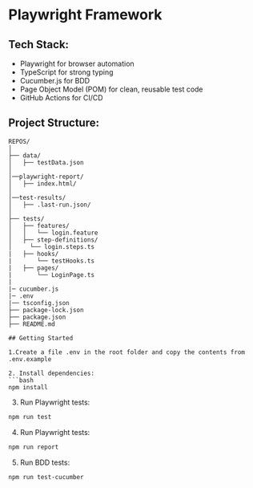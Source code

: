 # Playwright Framework

## Tech Stack:
- Playwright for browser automation
- TypeScript for strong typing
- Cucumber.js for BDD
- Page Object Model (POM) for clean, reusable test code
- GitHub Actions for CI/CD

## Project Structure:
```
REPOS/
│
├── data/                          
│   ├── testData.json  
│ 
│──playwright-report/                          
│   ├── index.html/  
│ 
│──test-results/                          
│   ├── .last-run.json/  
│
├── tests/                          
│   ├── features/                   
│   │   └── login.feature
│   ├── step-definitions/                      
│     └── login.steps.ts
|   ├── hooks/
|       └── testHooks.ts
|   ├── pages/
|       └── LoginPage.ts   
|
|─ cucumber.js
|─ .env
|── tsconfig.json
├── package-lock.json
├── package.json
├── README.md 

## Getting Started

1.Create a file .env in the root folder and copy the contents from .env.example

2. Install dependencies:
```bash
npm install
```

3. Run Playwright tests:
```bash
npm run test
```

4. Run Playwright tests:
```bash
npm run report
```

5. Run BDD tests:
```bash
npm run test-cucumber
```
